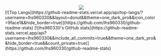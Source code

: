 <div align="center">
  <img src="https://github.com/user-attachments/assets/0c6c725a-fe9d-4c07-ae87-1725239b0289" />
</div>
[![Top Langs](https://github-readme-stats.vercel.app/api/top-langs/?username=lhs960330&&layout=donut&&theme=one_dark_pro&&icon_color=9face1&&hide_border=true)](https://github.com/lhs960330/github-readme-stats) 
[![lhs960330's GitHub stats](https://github-readme-stats.vercel.app/api?username=lhs960330&&include_all_commits=true&&theme=one_dark_pro&&hide_border=true&&count_private=true)](https://github.com/lhs960330/github-readme-stats)

